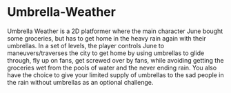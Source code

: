 # Umbrella-Weather

Umbrella Weather is a 2D platformer where the main character June bought some groceries, but has to get home in the heavy rain again with their umbrellas. In a set of levels, the player controls June to maneuvers/traverses the city to get home by using umbrellas to glide through, fly up on fans, get screwed over by fans, while avoiding getting the groceries wet from the pools of water and the never ending rain. You also have the choice to give your limited supply of umbrellas to the sad people in the rain without umbrellas as an optional challenge.
